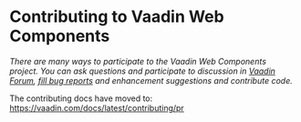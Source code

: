 # Contributing to Vaadin Web Components

*There are many ways to participate to the Vaadin Web Components project. You can ask questions and participate to discussion in [Vaadin Forum](https://vaadin.com/forum/), [fill bug reports](https://github.com/vaadin/web-components/issues/new/choose) and enhancement suggestions and contribute code.*

The contributing docs have moved to: https://vaadin.com/docs/latest/contributing/pr
